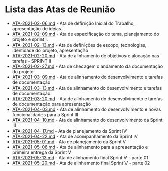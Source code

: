 # Lista das Atas de Reunião

* [ATA-2021-02-06.md](ATA-2021-02-06.md) - Ata de definição Inicial do Trabalho, apresentação de ideias.
* [ATA-2021-02-09.md](ATA-2021-02-09.md) - Ata de especificação do tema, planejamento do projeto e sprint I.
* [ATA-2021-02-13.md](ATA-2021-02-13.md) - Ata de definições de escopo, tecnologias, identidade do projeto, apresentação
* [ATA-2021-02-20.md](ATA-2021-02-20.md) - Ata de alinhamento de objetivos e alocação nas tarefas - SPRINT II
* [ATA-2021-02-27.md](ATA-2021-02-27.md) - Ata de checagem o andamento da documentação do projeto
* [ATA-2021-03-09.md](ATA-2021-03-09.md) - Ata de alinhamento do desenvolvimento e tarefas de documentação
* [ATA-2021-03-13.md](ATA-2021-03-13.md) - Ata de alinhamento do desenvolvimento e tarefas de documentação
* [ATA-2021-03-20.md](ATA-2021-03-20.md) - Ata de alinhamento do desenvolvimento e tarefas de documentação para apresentação
* [ATA-2021-04-03.md](ATA-2021-04-03.md) - Ata de alinhamento do desenvolvimento e novas funcionalidades para a Sprint III
* [ATA-2021-04-10.md](ATA-2021-04-10.md) - Ata de alinhamento do desenvolvimento da Sprint III
* [ATA-2021-04-17.md](ATA-2021-04-17.md) - Ata de planejamento da Sprint IV
* [ATA-2021-04-22.md](ATA-2021-04-22.md) - Ata de acompanhamento da Sprint IV
* [ATA-2021-05-01.md](ATA-2021-05-01.md) - Ata de planejamento da Sprint V
* [ATA-2021-05-06.md](ATA-2021-05-06.md) - Ata de alinhamento para a apresentação e primeira entrega da Sprint V
* [ATA-2021-05-13.md](ATA-2021-05-13.md) - Ata de alinhamento final Sprint V - parte 01
* [ATA-2021-05-20.md](ATA-2021-05-20.md) - Ata de alinhamento final Sprint V - parte 02
